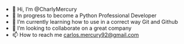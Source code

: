 - 👋 Hi, I’m @CharlyMercury
- 👀 In progress to become a Python Professional Developer
- 🌱 I’m currently learning how to use in a correct way Git and Github
- 💞️ I’m looking to collaborate on a great company
- 📫 How to reach me carlos.mercury92@gmail.com

<!---
CharlyMercury/CharlyMercury is a ✨ special ✨ repository because its `README.md` (this file) appears on your GitHub profile.
You can click the Preview link to take a look at your changes.
--->
